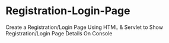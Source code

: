 # Registration-Login-Page
Create a Registration/Login Page Using HTML &amp; Servlet to Show Registration/Login Page Details On Console
